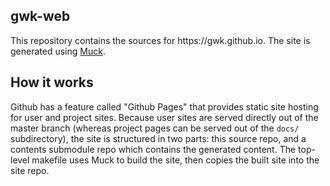 <section class="S1" id="s0">
  <h1 id="h0">gwk-web</h1>
  <p>
    This repository contains the sources for https://gwk.github.io. The site is generated using <a href=https://gwk.github.io/muck>Muck</a>.
  </p>
</section>
<section class="S1" id="s1">
  <h1 id="h1">How it works</h1>
  <p>
    Github has a feature called "Github Pages" that provides static site hosting for user and project sites. Because user sites are served directly out of the master branch (whereas project pages can be served out of the <code>docs/</code> subdirectory), the site is structured in two parts: this source repo, and a contents submodule repo which contains the generated content. The top-level makefile uses Muck to build the site, then copies the built site into the site repo.
  </p>
</section>
